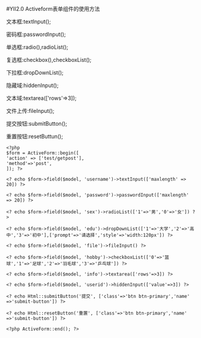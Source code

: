#YII2.0 Activeform表单组件的使用方法

文本框:textInput();

密码框:passwordInput();

单选框:radio(),radioList();

复选框:checkbox(),checkboxList();

下拉框:dropDownList();

隐藏域:hiddenInput();

文本域:textarea(['rows'=>3]);

文件上传:fileInput();

提交按钮:submitButton();

重置按钮:resetButtun(); 

	<?php
	$form = ActiveForm::begin([
    'action' => ['test/getpost'],
    'method'=>'post',
    ]); ?>
 
	<? echo $form->field($model, 'username')->textInput(['maxlength' => 20]) ?>
	
	<? echo $form->field($model, 'password')->passwordInput(['maxlength' => 20]) ?>
	
	<? echo $form->field($model, 'sex')->radioList(['1'=>'男','0'=>'女']) ?>
	
	<? echo $form->field($model, 'edu')->dropDownList(['1'=>'大学','2'=>'高中','3'=>'初中'],['prompt'=>'请选择','style'=>'width:120px']) ?>
	
	<? echo $form->field($model, 'file')->fileInput() ?>
	
	<? echo $form->field($model, 'hobby')->checkboxList(['0'=>'篮球','1'=>'足球','2'=>'羽毛球','3'=>'乒乓球']) ?>

	<? echo $form->field($model, 'info')->textarea(['rows'=>3]) ?>
 
	<? echo $form->field($model, 'userid')->hiddenInput(['value'=>3]) ?>
 
	<? echo Html::submitButton('提交', ['class'=>'btn btn-primary','name' =>'submit-button']) ?> 
	  
	<? echo Html::resetButton('重置', ['class'=>'btn btn-primary','name' =>'submit-button']) ?>
	
	<?php ActiveForm::end(); ?>